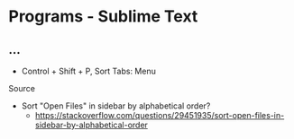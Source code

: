 # Programs - Sublime Text

## ...

- Control + Shift + P, Sort Tabs: Menu

Source

- Sort "Open Files" in sidebar by alphabetical order?
  - https://stackoverflow.com/questions/29451935/sort-open-files-in-sidebar-by-alphabetical-order
